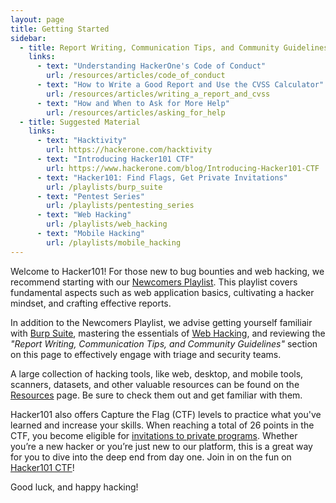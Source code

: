 ```yaml
---
layout: page
title: Getting Started
sidebar:
  - title: Report Writing, Communication Tips, and Community Guidelines
    links:
      - text: "Understanding HackerOne's Code of Conduct"
        url: /resources/articles/code_of_conduct
      - text: "How to Write a Good Report and Use the CVSS Calculator"
        url: /resources/articles/writing_a_report_and_cvss
      - text: "How and When to Ask for More Help"
        url: /resources/articles/asking_for_help
  - title: Suggested Material
    links:
      - text: "Hacktivity"
        url: https://hackerone.com/hacktivity
      - text: "Introducing Hacker101 CTF"
        url: https://www.hackerone.com/blog/Introducing-Hacker101-CTF
      - text: "Hacker101: Find Flags, Get Private Invitations"
        url: /playlists/burp_suite
      - text: "Pentest Series"
        url: /playlists/pentesting_series
      - text: "Web Hacking"
        url: /playlists/web_hacking
      - text: "Mobile Hacking"
        url: /playlists/mobile_hacking
---
```


Welcome to Hacker101! For those new to bug bounties and web hacking, we recommend starting with our [Newcomers Playlist](/playlists/newcomers). This playlist covers fundamental aspects such as web application basics, cultivating a hacker mindset, and crafting effective reports.

In addition to the Newcomers Playlist, we advise getting yourself familiair with [Burp Suite](/playlists/burp_suite), mastering the essentials of [Web Hacking](/playlists/web_hacking), and reviewing the _"Report Writing, Communication Tips, and Community Guidelines"_ section on this page to effectively engage with triage and security teams.

A large collection of hacking tools, like web, desktop, and mobile tools, scanners, datasets, and other valuable resources can be found on the [Resources](/resources) page. Be sure to check them out and get familiar with them.

Hacker101 also offers Capture the Flag (CTF) levels to practice what you've learned and increase your skills. When reaching a total of 26 points in the CTF, you become eligible for [invitations to private programs](https://docs.hackerone.com/hackers/invitations.html#gatsby-focus-wrapper). Whether you’re a new hacker or you’re just new to our platform, this is a great way for you to dive into the deep end from day one. Join in on the fun on <a href="https://ctf.hacker101.com/" target="_blank">Hacker101 CTF</a>!

Good luck, and happy hacking!
